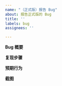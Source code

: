 ```yaml
---
name: "（正式版）报告 Bug"
about: 报告正式版的 Bug
title: ''
labels: bug
assignees: ''

---
```


**Bug 概要**


**复现步骤**


**预期行为**


**截图**
